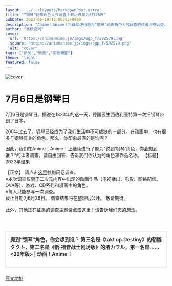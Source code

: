 ```yaml
---
layout: '../../layouts/MarkdownPost.astro'
title: "“钢琴”动画角色人气调查！截止日期为6月26日"
pubDate: 2023-06-19T16:00:03+0900
description: "Anime！Anime！将继续进行题为“钢琴”动画角色人气调查的读者问卷调查。截止日期为6月26日。"
author: "高桥克則"
cover:
  url: 'https://animeanime.jp/imgs/ogp_f/592579.png'
  square: 'https://animeanime.jp/imgs/ogp_f/592579.png'
  alt: "cover"
tags: ["新闻","动画","问卷调查"]
theme: 'light'
featured: false
---
```


![cover](https://animeanime.jp/imgs/ogp_f/592579.png)

# 7月6日是钢琴日

7月6日是钢琴日。据说在1823年的这一天，德国医生西伯利亚特第一次把钢琴带到了日本。

200年过去了，钢琴已经成为了我们生活中不可或缺的一部分。在动画中，也有很多与钢琴有关的角色。那么，你印象最深的是谁呢？

因此，我们在Anime！Anime！上继续进行了题为“说到‘钢琴’角色，你会想到谁？”的读者调查。请自由回答，告诉我们你认为的角色和作品名称。
【标题】2022年结果

【正文】
请点击<a href="https://questant.jp/q/9N4XMW2D" target="_blank" class="btn-move">这里</a>参加问卷调查。<br><span class="underline">※本次调查仅限于二次元内容中出现的动画作品（电视播出、电影、网络配信、OVA等）、游戏、CD系列和漫画中的角色。 </span><br><span class="underline">※每人只能参与一次调查。 </span><br>截止日期为6月26日。 调查结果将在整理后公开。 敬请期待。<br><br>此外，其他正在征集的调查主题请点击<a href="https://animeanime.jp/special/1898/recent/">这里</a>！请告诉我们您的想法。<br><br><br><div class="link-card" style="border:1px solid #ddd; box-shadow:0 1px 4px rgb(0, 0, 0, .1); padding:1em; margin:1.8em auto; background:#fff; display:-ms-grid; display:grid; line-height:1.6em;"><a href="https://animeanime.jp/article/2022/07/06/70602.html" target="_blank" style="text-decoration:none; font-weight:inherit; color:#333"><div class="link-card-title" style="padding-bottom:.8em; font-size:1.1em; font-weight:700;">提到“钢琴”角色，你会想到谁？  第三名是《takt op.Destiny》的朝雛タクト，第二名是《新·福音战士剧场版》的渚カヲル，第一名是……<22年版> | 动画！Anime！</div></a></div>

  [原文地址](https://animeanime.jp/article/2023/06/19/78021.html)